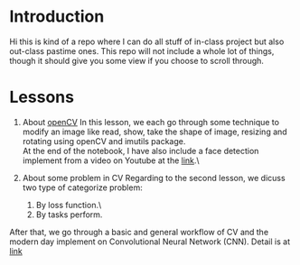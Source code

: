 # Introduction

Hi this is kind of a repo where I can do all stuff of in-class project but also out-class pastime ones. This repo will not include a whole lot of things, though it should give you some view if you choose to scroll through. 

# Lessons

1. About [openCV](./openCV.ipynb)
In this lesson, we each go through some technique to modify an image like read, show, take the shape of image, resizing and rotating using openCV and imutils package.\
At the end of the notebook, I have also include a face detection implement from a video on Youtube at the [link](https://www.youtube.com/watch?v=7IFhsbfby9s).\

2. About some problem in CV
Regarding to the second lesson, we dicuss two type of categorize problem:
    1. By loss function.\
    2. By tasks perform.

After that, we go through a basic and general workflow of CV and the modern day implement on Convolutional Neural Network (CNN). Detail is at [link](./Introduction.ipynb)